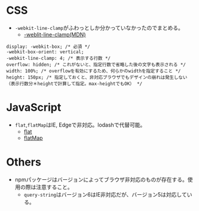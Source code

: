 # CSS
- `-webkit-line-clamp`がふわっとしか分かっていなかったのでまとめる。
  - [-weblit-line-clamp(MDN)](https://developer.mozilla.org/en-US/docs/Web/CSS/-webkit-line-clamp)
```
display: -webkit-box; /* 必須 */
-webkit-box-orient: vertical;
-webkit-line-clamp: 4; /* 表示する行数 */
overflow: hidden; /* これがないと、指定行数で省略した後の文字も表示される */
width: 100%; /* overflowを有効にするため、何らかのwidthを指定すること */
height: 150px; /* 指定しておくと、非対応ブラウザでもデザインの崩れは発生しない（表示行数分＊heightで計算して指定。max-heightでもOK） */
```

# JavaScript
- `flat`,`flatMap`はIE, Edgeで非対応。lodashで代替可能。
  - [flat](https://developer.mozilla.org/ja/docs/Web/JavaScript/Reference/Global_Objects/Array/flat#Browser_compatibility)
  - [flatMap](https://developer.mozilla.org/ja/docs/Web/JavaScript/Reference/Global_Objects/Array/flatMap#Browser_compatibility)

# Others
- npmパッケージはバージョンによってブラウザ非対応のものが存在する。使用の際は注意すること。
  - `query-string`はバージョン6はIE非対応だが、バージョン5は対応している。
